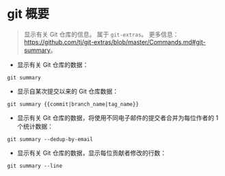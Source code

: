 # git 概要

> 显示有关 Git 仓库的信息。
> 属于 `git-extras`。
> 更多信息：<https://github.com/tj/git-extras/blob/master/Commands.md#git-summary>。

- 显示有关 Git 仓库的数据：

`git summary`

- 显示自某次提交以来的 Git 仓库数据：

`git summary {{commit|branch_name|tag_name}}`

- 显示有关 Git 仓库的数据，将使用不同电子邮件的提交者合并为每位作者的 1 个统计数据：

`git summary --dedup-by-email`

- 显示有关 Git 仓库的数据，显示每位贡献者修改的行数：

`git summary --line`